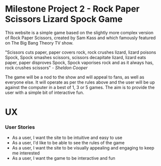 # Milestone Project 2 - Rock Paper Scissors Lizard Spock Game

This website is a simple game based on the slightly more complex version of Rock Paper Scissors, created by Sam Kass and which famously featured on The Big Bang Theory TV show. 

"Scissors cuts paper, paper covers rock, rock crushes lizard, lizard poisons Spock, Spock smashes scissors, scissors decapitate lizard, lizard eats paper, paper disproves Spock, Spock vaporises rock and as it always has, rock crushes scissors" - *Sheldon Cooper*

The game will be a nod to the show and will appeal to fans, as well as everyone else. It will operate as per the rules above and the user will be up against the computer in a best of 1, 3 or 5 games. The aim is to provide the user with a simple bit of interactive fun.

# UX

### User Stories

* As a user, I want the site to be intuitive and easy to use
* As a user, I'd like to be able to see the rules of the game
* As a user, I want the site to be visually appealing and engaging to keep me interested
* As a user, I want the game to be interactive and fun